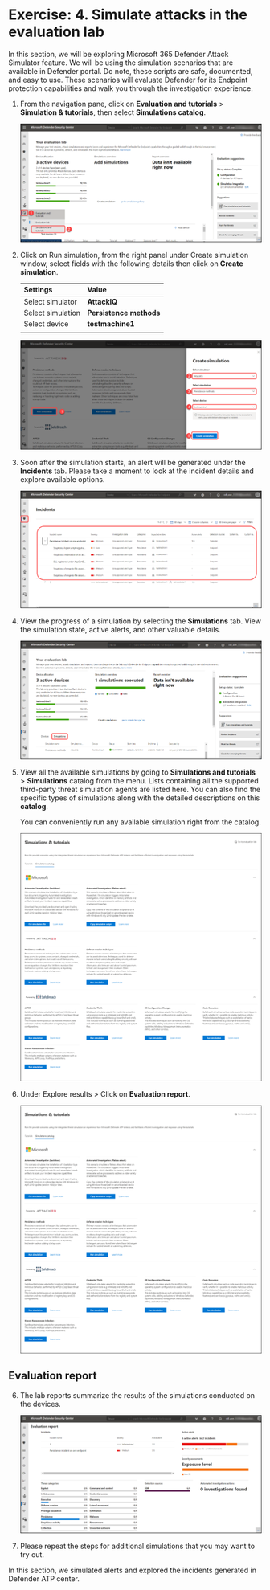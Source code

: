 # Exercise: 4. Simulate attacks in the evaluation lab

In this section, we will be exploring Microsoft 365 Defender Attack Simulator feature. We will be using the simulation scenarios that are available in Defender portal. Do note, these scripts are safe, documented, and easy to use. These scenarios will evaluate Defender for its Endpoint protection capabilities and walk you through the investigation experience.

1. From the navigation pane, click on **Evaluation and tutorials** > **Simulation & tutorials**, then select **Simulations catalog**.




   ![](images/navigate-similation.png)





2. Click on Run simulation, from the right panel under Create simulation window, select fields with the following details then click on **Create simulation**.

    | Settings | Value |
    |--|--|
    | Select simulator | **AttackIQ**  |
    | Select simulation | **Persistence methods**  |
    | Select device | **testmachine1**  |
    | | |




   ![](images/create-simulation.png)




3. Soon after the simulation starts, an alert will be generated under the **Incidents** tab. Please take a moment to look at the incident details and explore available options.




   ![](images/Incidents-alert.png)



4. View the progress of a simulation by selecting the **Simulations** tab. View the simulation state, active alerts, and other valuable details.




   ![](images/simulations-tab.png)




5. View all the available simulations by going to **Simulations and tutorials** > **Simulations** catalog from the menu. Lists containing all the supported third-party threat simulation agents are listed here. You can also find the specific types of simulations along with the detailed descriptions on this **catalog**.

    You can conveniently run any available simulation right from the catalog.




   ![](images/simulations-catalog.png)




6. Under Explore results > Click on **Evaluation report**.




   ![](images/simulations-catalog.png)




## Evaluation report



6. The lab reports summarize the results of the simulations conducted on the devices.




   ![](images/eval-report.png)




7. Please repeat the steps for additional simulations that you may want to try out. 


In this section, we simulated alerts and explored the incidents generated in Defender ATP center. 
